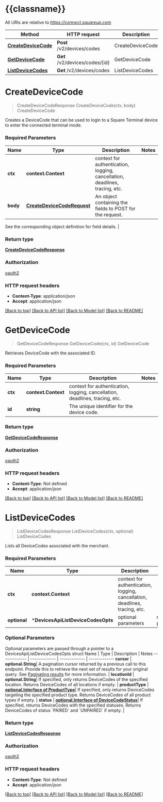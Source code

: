 # {{classname}}

All URIs are relative to *https://connect.squareup.com*

Method | HTTP request | Description
------------- | ------------- | -------------
[**CreateDeviceCode**](DevicesApi.md#CreateDeviceCode) | **Post** /v2/devices/codes | CreateDeviceCode
[**GetDeviceCode**](DevicesApi.md#GetDeviceCode) | **Get** /v2/devices/codes/{id} | GetDeviceCode
[**ListDeviceCodes**](DevicesApi.md#ListDeviceCodes) | **Get** /v2/devices/codes | ListDeviceCodes

# **CreateDeviceCode**
> CreateDeviceCodeResponse CreateDeviceCode(ctx, body)
CreateDeviceCode

Creates a DeviceCode that can be used to login to a Square Terminal device to enter the connected terminal mode.

### Required Parameters

Name | Type | Description  | Notes
------------- | ------------- | ------------- | -------------
 **ctx** | **context.Context** | context for authentication, logging, cancellation, deadlines, tracing, etc.
  **body** | [**CreateDeviceCodeRequest**](CreateDeviceCodeRequest.md)| An object containing the fields to POST for the request.

See the corresponding object definition for field details. | 

### Return type

[**CreateDeviceCodeResponse**](CreateDeviceCodeResponse.md)

### Authorization

[oauth2](../README.md#oauth2)

### HTTP request headers

 - **Content-Type**: application/json
 - **Accept**: application/json

[[Back to top]](#) [[Back to API list]](../README.md#documentation-for-api-endpoints) [[Back to Model list]](../README.md#documentation-for-models) [[Back to README]](../README.md)

# **GetDeviceCode**
> GetDeviceCodeResponse GetDeviceCode(ctx, id)
GetDeviceCode

Retrieves DeviceCode with the associated ID.

### Required Parameters

Name | Type | Description  | Notes
------------- | ------------- | ------------- | -------------
 **ctx** | **context.Context** | context for authentication, logging, cancellation, deadlines, tracing, etc.
  **id** | **string**| The unique identifier for the device code. | 

### Return type

[**GetDeviceCodeResponse**](GetDeviceCodeResponse.md)

### Authorization

[oauth2](../README.md#oauth2)

### HTTP request headers

 - **Content-Type**: Not defined
 - **Accept**: application/json

[[Back to top]](#) [[Back to API list]](../README.md#documentation-for-api-endpoints) [[Back to Model list]](../README.md#documentation-for-models) [[Back to README]](../README.md)

# **ListDeviceCodes**
> ListDeviceCodesResponse ListDeviceCodes(ctx, optional)
ListDeviceCodes

Lists all DeviceCodes associated with the merchant.

### Required Parameters

Name | Type | Description  | Notes
------------- | ------------- | ------------- | -------------
 **ctx** | **context.Context** | context for authentication, logging, cancellation, deadlines, tracing, etc.
 **optional** | ***DevicesApiListDeviceCodesOpts** | optional parameters | nil if no parameters

### Optional Parameters
Optional parameters are passed through a pointer to a DevicesApiListDeviceCodesOpts struct
Name | Type | Description  | Notes
------------- | ------------- | ------------- | -------------
 **cursor** | **optional.String**| A pagination cursor returned by a previous call to this endpoint. Provide this to retrieve the next set of results for your original query.  See [Paginating results](https://developer.squareup.com/docs/working-with-apis/pagination) for more information. | 
 **locationId** | **optional.String**| If specified, only returns DeviceCodes of the specified location. Returns DeviceCodes of all locations if empty. | 
 **productType** | [**optional.Interface of ProductType**](.md)| If specified, only returns DeviceCodes targeting the specified product type. Returns DeviceCodes of all product types if empty. | 
 **status** | [**optional.Interface of DeviceCodeStatus**](.md)| If specified, returns DeviceCodes with the specified statuses. Returns DeviceCodes of status &#x60;PAIRED&#x60; and &#x60;UNPAIRED&#x60; if empty. | 

### Return type

[**ListDeviceCodesResponse**](ListDeviceCodesResponse.md)

### Authorization

[oauth2](../README.md#oauth2)

### HTTP request headers

 - **Content-Type**: Not defined
 - **Accept**: application/json

[[Back to top]](#) [[Back to API list]](../README.md#documentation-for-api-endpoints) [[Back to Model list]](../README.md#documentation-for-models) [[Back to README]](../README.md)

